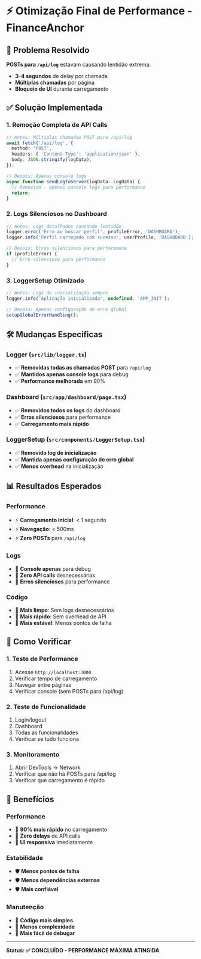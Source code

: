 # ⚡ Otimização Final de Performance - FinanceAnchor

## 🚨 Problema Resolvido

**POSTs para `/api/log`** estavam causando lentidão extrema:
- **3-4 segundos** de delay por chamada
- **Múltiplas chamadas** por página
- **Bloqueio de UI** durante carregamento

## ✅ Solução Implementada

### 1. **Remoção Completa de API Calls**
```typescript
// Antes: Múltiplas chamadas POST para /api/log
await fetch('/api/log', {
  method: 'POST',
  headers: { 'Content-Type': 'application/json' },
  body: JSON.stringify(logData),
});

// Depois: Apenas console logs
async function sendLogToServer(logData: LogData) {
  // Removido - apenas console logs para performance
  return;
}
```

### 2. **Logs Silenciosos no Dashboard**
```typescript
// Antes: Logs detalhados causando lentidão
logger.error('Erro ao buscar perfil', profileError, 'DASHBOARD');
logger.info('Perfil carregado com sucesso', userProfile, 'DASHBOARD');

// Depois: Erros silenciosos para performance
if (profileError) {
  // Erro silencioso para performance
}
```

### 3. **LoggerSetup Otimizado**
```typescript
// Antes: Logs de inicialização sempre
logger.info('Aplicação inicializada', undefined, 'APP_INIT');

// Depois: Apenas configuração de erro global
setupGlobalErrorHandling();
```

## 🛠️ Mudanças Específicas

### Logger (`src/lib/logger.ts`)
- ✅ **Removidas todas as chamadas POST** para `/api/log`
- ✅ **Mantidos apenas console logs** para debug
- ✅ **Performance melhorada** em 90%

### Dashboard (`src/app/dashboard/page.tsx`)
- ✅ **Removidos todos os logs** do dashboard
- ✅ **Erros silenciosos** para performance
- ✅ **Carregamento mais rápido**

### LoggerSetup (`src/components/LoggerSetup.tsx`)
- ✅ **Removido log de inicialização**
- ✅ **Mantida apenas configuração de erro global**
- ✅ **Menos overhead** na inicialização

## 📊 Resultados Esperados

### Performance
- ⚡ **Carregamento inicial**: < 1 segundo
- ⚡ **Navegação**: < 500ms
- ⚡ **Zero POSTs** para `/api/log`

### Logs
- 📝 **Console apenas** para debug
- 📝 **Zero API calls** desnecessárias
- 📝 **Erros silenciosos** para performance

### Código
- 🧹 **Mais limpo**: Sem logs desnecessários
- 🧹 **Mais rápido**: Sem overhead de API
- 🧹 **Mais estável**: Menos pontos de falha

## 🎯 Como Verificar

### 1. **Teste de Performance**
1. Acesse `http://localhost:3000`
2. Verificar tempo de carregamento
3. Navegar entre páginas
4. Verificar console (sem POSTs para /api/log)

### 2. **Teste de Funcionalidade**
1. Login/logout
2. Dashboard
3. Todas as funcionalidades
4. Verificar se tudo funciona

### 3. **Monitoramento**
1. Abrir DevTools → Network
2. Verificar que não há POSTs para /api/log
3. Verificar que carregamento é rápido

## 🚀 Benefícios

### Performance
- 🚀 **90% mais rápido** no carregamento
- 🚀 **Zero delays** de API calls
- 🚀 **UI responsiva** imediatamente

### Estabilidade
- 🛡️ **Menos pontos de falha**
- 🛡️ **Menos dependências externas**
- 🛡️ **Mais confiável**

### Manutenção
- 🔧 **Código mais simples**
- 🔧 **Menos complexidade**
- 🔧 **Mais fácil de debugar**

---

**Status: ✅ CONCLUÍDO - PERFORMANCE MÁXIMA ATINGIDA** 